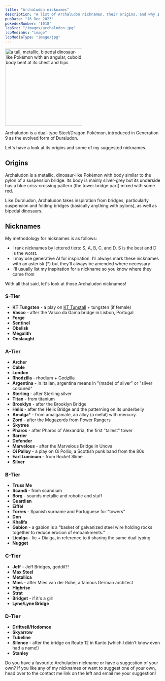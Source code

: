 ```yaml
---
title: "Archaludon nicknames"
description: "A list of Archaludon nicknames, their origins, and why I think they're cool."
pubDate: "16 Dec 2023"
pokedexNumber: '1018'
lcpSrc: "/images/archaludon.jpg"
lcpMediaAs: "image"
lcpMediaType: "image/jpg"
---
```


<div class="img-center"><img src="/images/archaludon.jpg" width="250px" height="250px" alt="a tall, metallic, bipedal dinosaur-like Pokémon with an angular, cuboid body bent at its chest and hips"></div>

Archaludon is a dual-type Steel/Dragon Pokémon, introduced in Generation 9 as the evolved form of Duraludon.

Let's have a look at its origins and some of my suggested nicknames.

## Origins

Archaludon is a metallic, dinosaur-like Pokémon with body similar to the pylon of a suspension bridge. Its body is mainly silver-grey but its underside has a blue criss-crossing pattern (the tower bridge part) mixed with some red.

Like Duraludon, Archaludon takes inspiration from bridges, particularly suspension and folding bridges (basically anything with pylons), as well as bipedal dinosaurs.

## Nicknames

My methodology for nicknames is as follows:

* I rank nicknames by lettered tiers: S, A, B, C, and D. S is the best and D is the worst.
* I may use generative AI for inspiration. I'll always mark these nicknames with an asterisk (\*) but they'll always be amended where necessary
* I'll usually list my inspiration for a nickname so you know where they came from

With all that said, let's look at those Archaludon nicknames!

### S-Tier

* **KT Tungsten** - a play on [KT Tunstall](https://en.wikipedia.org/wiki/KT_Tunstall) + tungsten (if female)
* **Vasco** - after the Vasco da Gama bridge in Lisbon, Portugal
* **Forge**
* **Sentinel**
* **Obelisk**
* **Megalith**
* **Onslaught**

### A-Tier

* **Archer**
* **Cable**
* **London**
* **Rhodzilla** - rhodium + Godzilla
* **Argentina** - in Italian, argentina means in "(made) of silver" or "silver coloured"
* **Sterling** - after Sterling silver
* **Titan** - from titanium
* **Brooklyn** - after the Brooklyn Bridge
* **Helix** - after the Helix Bridge and the patterning on its underbelly
* **Amalga*** - from amalgamate, an alloy (a metal) with mercury.
* **Zord** - after the Megazords from Power Rangers
* **Skytree**
* **Pharos** - after Pharos of Alexandria, the first "tallest" tower
* **Barrier**
* **Defender**
* **Marvelous** - after the Marvelous Bridge in Unova
* **Oi Palloy** - a play on Oi Pollio, a Scottish punk band from the 80s
* **Earl Luminum** - from Rocket Slime
* **Silver**

### B-Tier

* **Truss Me**
* **Scandi** - from scandium
* **Borg** - sounds metallic and robotic and stuff
* **Guardian**
* **Eiffel**
* **Torres** - Spanish surname and Portuguese for "towers"
* **Don**
* **Khalifa**
* **Gabion** - a gabion is a <q cite="https://blog.enerpac.com/bridge-terminology-a-to-z-glossary-for-engineers/">basket of galvanized steel wire holding rocks together to reduce erosion of embankments.</q>
* **Liealga** - lie + Dialga, in reference to it sharing the same dual typing
* **Nugget**

### C-Tier

* **Jeff** - Jeff Bridges, geddit?!
* **Max Steel**
* **Metallica**
* **Mies** - after Mies van der Rohe, a famous German architect
* **Highrise**
* **Strat**
* **Bridget** - if it's a girl
* **Lyne/Lyne Bridge**

### D-Tier

* **Driftveil/Hodomoe**
* **Skyarrow**
* **Tubeline**
* **Silence** - after the bridge on Route 12 in Kanto (which I didn't know even had a name!)
* **Stanley**

Do you have a favourite Archuladon nickname or have a suggestion of your own? If you like any of my nicknames or want to suggest one of your own, head over to the contact me link on the left and email me your suggestion!